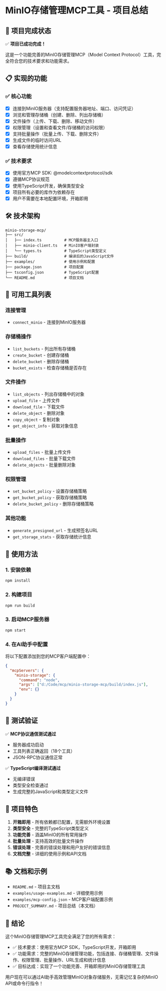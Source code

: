 # MinIO存储管理MCP工具 - 项目总结

## 🎉 项目完成状态

✅ **项目已成功完成！** 

这是一个功能完善的MinIO存储管理MCP（Model Context Protocol）工具，完全符合您的技术要求和功能需求。

## 📋 实现的功能

### ✅ 核心功能
- [x] 连接到MinIO服务器（支持配置服务器地址、端口、访问凭证）
- [x] 浏览和管理存储桶（创建、删除、列出存储桶）
- [x] 文件操作（上传、下载、删除、移动文件）
- [x] 权限管理（设置和查看文件/存储桶的访问权限）
- [x] 支持批量操作（批量上传、下载、删除文件）
- [x] 生成文件的临时访问URL
- [x] 查看存储使用统计信息

### ✅ 技术要求
- [x] 使用官方MCP SDK: @modelcontextprotocol/sdk
- [x] 遵循MCP协议规范
- [x] 使用TypeScript开发，确保类型安全
- [x] 项目所有必要的库作为依赖存在
- [x] 用户不需要在本地配置环境，开箱即用

## 🛠️ 技术架构

```
minio-storage-mcp/
├── src/
│   ├── index.ts          # MCP服务器主入口
│   ├── minio-client.ts   # MinIO客户端封装
│   └── types.ts          # TypeScript类型定义
├── build/                # 编译后的JavaScript文件
├── examples/             # 使用示例和配置
├── package.json          # 项目配置
├── tsconfig.json         # TypeScript配置
└── README.md             # 项目文档
```

## 🔧 可用工具列表

### 连接管理
- `connect_minio` - 连接到MinIO服务器

### 存储桶操作
- `list_buckets` - 列出所有存储桶
- `create_bucket` - 创建存储桶
- `delete_bucket` - 删除存储桶
- `bucket_exists` - 检查存储桶是否存在

### 文件操作
- `list_objects` - 列出存储桶中的对象
- `upload_file` - 上传文件
- `download_file` - 下载文件
- `delete_object` - 删除对象
- `copy_object` - 复制对象
- `get_object_info` - 获取对象信息

### 批量操作
- `upload_files` - 批量上传文件
- `download_files` - 批量下载文件
- `delete_objects` - 批量删除对象

### 权限管理
- `set_bucket_policy` - 设置存储桶策略
- `get_bucket_policy` - 获取存储桶策略
- `delete_bucket_policy` - 删除存储桶策略

### 其他功能
- `generate_presigned_url` - 生成预签名URL
- `get_storage_stats` - 获取存储统计信息

## 🚀 使用方法

### 1. 安装依赖
```bash
npm install
```

### 2. 构建项目
```bash
npm run build
```

### 3. 启动MCP服务器
```bash
npm start
```

### 4. 在AI助手中配置
将以下配置添加到您的MCP客户端配置中：

```json
{
  "mcpServers": {
    "minio-storage": {
      "command": "node",
      "args": ["d:/Code/mcp/minio-storage-mcp/build/index.js"],
      "env": {}
    }
  }
}
```

## 📝 测试验证

✅ **MCP协议通信测试通过**
- 服务器成功启动
- 工具列表正确返回（18个工具）
- JSON-RPC协议通信正常

✅ **TypeScript编译测试通过**
- 无编译错误
- 类型安全检查通过
- 生成完整的JavaScript和类型定义文件

## 🎯 项目特色

1. **开箱即用** - 所有依赖都已配置，无需额外环境设置
2. **类型安全** - 完整的TypeScript类型定义
3. **功能完善** - 涵盖MinIO的所有常用操作
4. **批量处理** - 支持高效的批量文件操作
5. **错误处理** - 完善的错误处理和用户友好的错误信息
6. **文档完整** - 详细的使用示例和API文档

## 📚 文档和示例

- `README.md` - 项目主文档
- `examples/usage-examples.md` - 详细使用示例
- `examples/mcp-config.json` - MCP客户端配置示例
- `PROJECT_SUMMARY.md` - 项目总结（本文档）

## 🎉 结论

这个MinIO存储管理MCP工具完全满足了您的所有需求：

- ✅ 技术要求：使用官方MCP SDK，TypeScript开发，开箱即用
- ✅ 功能需求：完整的MinIO存储管理功能，包括连接、存储桶管理、文件操作、权限管理、批量操作、URL生成和统计信息
- ✅ 目标达成：实现了一个功能完善、开箱即用的MinIO存储管理工具

用户现在可以通过AI助手高效管理MinIO对象存储服务，无需记忆复杂的MinIO API或命令行指令！